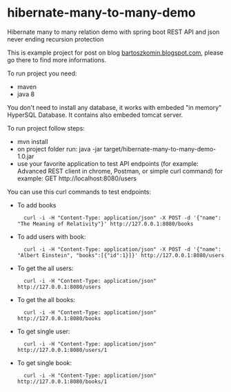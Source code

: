 # hibernate-many-to-many-demo

Hibernate many to many relation demo with spring boot REST API and json never ending recursion protection

This is example project for post on blog [bartoszkomin.blogspot.com][1], please go there to find more informations.

To run project you need:
- maven
- java 8

You don't need to install any database, it works with embeded "in memory" HyperSQL Database. It contains also embeded tomcat server.

To run project follow steps:
- mvn install
- on project folder run: java -jar target/hibernate-many-to-many-demo-1.0.jar
- use your favorite application to test API endpoints (for example: Advanced REST client in chrome, Postman, or simple curl command) for example: GET http://localhost:8080/users

You can use this curl commands to test endpoints:

- To add books

	    curl -i -H "Content-Type: application/json" -X POST -d '{"name": "The Meaning of Relativity"}' http://127.0.0.1:8080/books

- To add users with book:

	    curl -i -H "Content-Type: application/json" -X POST -d '{"name": "Albert Einstein", "books":[{"id":1}]}' http://127.0.0.1:8080/users

- To get the all users:

	    curl -i -H "Content-Type: application/json" http://127.0.0.1:8080/users

- To get the all books:

	    curl -i -H "Content-Type: application/json" http://127.0.0.1:8080/books

- To get single user:

	    curl -i -H "Content-Type: application/json" http://127.0.0.1:8080/users/1

- To get single book:

	    curl -i -H "Content-Type: application/json" http://127.0.0.1:8080/books/1

[1]: http://bartoszkomin.blogspot.com/2017/01/many-to-many-relation-with-hibernate.html